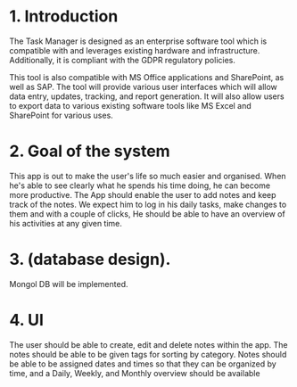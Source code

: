 # 1. Introduction
The Task Manager is designed as an enterprise software tool which is compatible with and leverages existing hardware and infrastructure. Additionally, it is compliant with the GDPR regulatory policies.

This tool is also compatible with MS Office applications and SharePoint, as well as SAP. The tool will provide various user interfaces which will allow data entry, updates, tracking, and report generation. It will also allow users to export data to various existing software tools like MS Excel and SharePoint for various uses.

# 2. Goal of the system
This app is out to make the user's life so much easier and organised. When he's able to see clearly what he spends his time doing, he can become more productive. The App should enable the user to add notes and keep track of the notes. We expect him to log in his daily tasks, make changes to them and with a couple of clicks, He should be able to have an overview of his activities at any given time.

# 3. (database design). 
Mongol DB will be implemented. 

# 4. UI
The user should be able to create, edit and delete notes within the app. The notes should be able to be given tags for sorting by category. Notes should be able to be assigned dates and times so that they can be organized by time, and a Daily, Weekly, and Monthly overview should be available